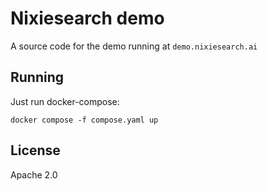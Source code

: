 # Nixiesearch demo

A source code for the demo running at `demo.nixiesearch.ai`

## Running

Just run docker-compose:

```shell
docker compose -f compose.yaml up
```

## License

Apache 2.0